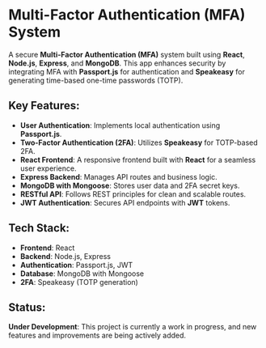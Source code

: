# Multi-Factor Authentication (MFA) System

A secure **Multi-Factor Authentication (MFA)** system built using **React**, **Node.js**, **Express**, and **MongoDB**. This app enhances security by integrating MFA with **Passport.js** for authentication and **Speakeasy** for generating time-based one-time passwords (TOTP).

## Key Features:

- **User Authentication**: Implements local authentication using **Passport.js**.
- **Two-Factor Authentication (2FA)**: Utilizes **Speakeasy** for TOTP-based 2FA.
- **React Frontend**: A responsive frontend built with **React** for a seamless user experience.
- **Express Backend**: Manages API routes and business logic.
- **MongoDB with Mongoose**: Stores user data and 2FA secret keys.
- **RESTful API**: Follows REST principles for clean and scalable routes.
- **JWT Authentication**: Secures API endpoints with **JWT** tokens.

## Tech Stack:

- **Frontend**: React
- **Backend**: Node.js, Express
- **Authentication**: Passport.js, JWT
- **Database**: MongoDB with Mongoose
- **2FA**: Speakeasy (TOTP generation)

## Status:

**Under Development**: This project is currently a work in progress, and new features and improvements are being actively added.
